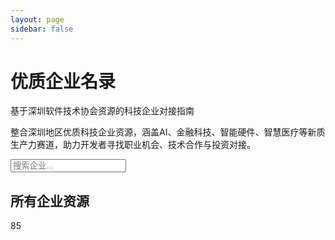 ```yaml
---
layout: page
sidebar: false
---
```


<div class="hero-section">
  <div class="hero-content">
    <h1 class="hero-title">优质企业名录</h1>
    <p class="hero-subtitle">基于深圳软件技术协会资源的科技企业对接指南</p>
    <p class="hero-description">整合深圳地区优质科技企业资源，涵盖AI、金融科技、智能硬件、智慧医疗等新质生产力赛道，助力开发者寻找职业机会、技术合作与投资对接。</p>
  </div>
</div>

<div class="search-section">
  <div class="search-container">
    <div class="search-bar">
      <i class="fas fa-search"></i>
      <input type="text" placeholder="搜索企业..." id="searchInput">
    </div>
  </div>
  
  <!-- 标签过滤器 -->
  
  <div class="filter-section" id="filterSection">
    <!-- 过滤器将通过JavaScript动态生成 -->
  </div>
</div>

<div class="content-section">
  <div class="section-header">
    <h2 class="section-title">所有企业资源</h2>
    <div class="section-count">
      <span class="count-badge" id="companyCount">85</span>
    </div>
  </div>

  <div class="associations-gallery" id="associationsGallery">
    <!-- 企业卡片将通过JavaScript动态生成 -->
  </div>
</div>

<script setup>
// 使用Vue的客户端组件来处理搜索和过滤功能
import { onMounted } from 'vue'

// 企业数据配置
const companiesData = [
  {
    id: 'yunshan-lifly',
    name: '云天励飞',
    website: 'https://www.intellifly.com',
    description: '专注于边缘AI芯片研发的高科技企业，自主研发DeepEdge10 Max芯片，采用GPNPU架构融合GPU与NPU特性。',
    highlight: '边缘AI芯片领先企业，GPNPU架构，智能安防+智慧城市',
    searchKeywords: '云天励飞 AI芯片 DeepEdge10 Max 边缘AI 独角兽 GPNPU 智能安防',
    tags: ['独角兽', '人工智能', '芯片设计', '深圳'],
    articlePath: '/guide/career/companies/yunshan-lifly'
  },
  {
    id: 'cloud-leopard',
    name: '云豹智能',
    website: 'https://www.cloudleopard.com',
    description: '国内DPU芯片领域唯一独角兽企业，专注于高性能数据处理芯片研发，仅用4年成长为行业龙头。',
    highlight: '国内DPU领域唯一独角兽，4年成长为行业龙头',
    searchKeywords: '云豹智能 DPU芯片 独角兽 集成电路 数据中心 云计算',
    tags: ['独角兽', 'D轮及以上融资', '人工智能', '芯片设计', '深圳'],
    articlePath: '/guide/career/companies/cloud-leopard'
  },
  {
    id: 'orbbec',
    name: '奥比中光',
    website: 'https://www.orbbec.com',
    description: '3D视觉感知技术领导者，深度相机和AI视觉算法。',
    highlight: '3D感知技术领导者，深度相机和AI视觉算法',
    searchKeywords: '奥比中光 3D视觉 深度相机 AI视觉算法',
    tags: ['上市', '已上市', '人工智能', '智能硬件'],
    articlePath: '/guide/career/companies/orbbec'
  },
  {
    id: 'yuanxiang-tech',
    name: '元象科技',
    website: 'https://www.yuanxiang.com',
    description: '连续3年入选胡润全球独角兽榜，AI+3D融合技术。',
    highlight: '连续3年胡润独角兽榜，AI+3D融合技术',
    searchKeywords: '元象科技 AI+3D 胡润独角兽榜 融合技术',
    tags: ['独角兽', 'D轮及以上融资', '人工智能', '算法研发', '深圳'],
    articlePath: '/guide/career/companies/yuanxiang-tech'
  },
  {
    id: 'shizai-intelligent',
    name: '实在智能',
    website: 'https://www.shizai.com',
    description: '国家级专精特新小巨人企业，AI准独角兽企业。',
    highlight: '国家级专精特新小巨人，AI准独角兽企业',
    searchKeywords: '实在智能 专精特新 小巨人 AI准独角兽',
    tags: ['小巨人', '人工智能', '算法研发', '深圳'],
    articlePath: '/guide/career/companies/shizai-intelligent'
  },
  {
    id: 'extreme-vision',
    name: '极视角',
    website: 'https://www.extremevision.com',
    description: '计算机视觉算法平台，AI视觉解决方案。',
    highlight: '计算机视觉算法平台，AI视觉解决方案',
    searchKeywords: '极视角 计算机视觉 AI视觉解决方案',
    tags: ['专精特新', '人工智能', '算法研发', '深圳'],
    articlePath: '/guide/career/companies/extreme-vision'
  },
  {
    id: 'ubtech',
    name: '优必选',
    website: 'https://www.ubtrobot.com',
    description: '智能机器人技术，全球机器人领先企业。',
    highlight: '全球机器人领先企业，人形机器人技术',
    searchKeywords: '优必选 智能机器人 人形机器人 全球领先',
    tags: ['独角兽', 'D轮及以上融资', '人工智能', '应用开发', '深圳'],
    articlePath: '/guide/career/companies/ubtech'
  },
  {
    id: 'levi-intelligent',
    name: '力维智联',
    website: 'https://www.levi.com',
    description: '智慧城市AI解决方案提供商。',
    highlight: '智慧城市AI解决方案提供商',
    searchKeywords: '力维智联 智慧城市 AI解决方案',
    tags: ['专精特新', '人工智能', '应用开发', '深圳'],
    articlePath: '/guide/career/companies/levi-intelligent'
  },
  {
    id: 'sense-time',
    name: '商汤科技',
    website: 'https://www.sensetime.com',
    description: '计算机视觉和深度学习技术，AI视觉领域独角兽。',
    highlight: '计算机视觉和深度学习技术，AI视觉独角兽',
    searchKeywords: '商汤科技 计算机视觉 深度学习 独角兽',
    tags: ['独角兽', '人工智能', '应用开发', '深圳'],
    articlePath: '/guide/career/companies/sense-time'
  },
  {
    id: 'webank',
    name: '微众银行',
    website: 'https://www.webank.com',
    description: '中国首家互联网银行，数字银行领域排名第一，自主研发FISCO BCOS区块链平台，构建全分布式银行系统。',
    highlight: '数字银行第一，FISCO BCOS平台，服务3亿+用户',
    searchKeywords: '微众银行 数字银行 FISCO BCOS 区块链 全分布式银行 微粒贷',
    tags: ['上市', '已上市', '金融科技', '数字货币', '深圳', '银行/信用社'],
    articlePath: '/guide/career/companies/webank'
  },
  {
    id: 'tencent-fintech',
    name: '腾讯金融科技',
    website: 'https://www.tencent.com',
    description: '支付领域排名第二，金融科技生态。',
    highlight: '支付领域第二，金融科技生态',
    searchKeywords: '腾讯金融科技 支付 金融科技生态',
    tags: ['上市', '已上市', '金融科技', '支付', '深圳'],
    articlePath: '/guide/career/companies/tencent-fintech'
  },
  {
    id: 'pingan-tech',
    name: '平安科技',
    website: 'https://tech.pingan.com',
    description: '保险科技领域排名第一，金融+AI生态联盟。',
    highlight: '保险科技第一，金融+AI生态联盟',
    searchKeywords: '平安科技 保险科技 金融+AI 生态联盟',
    tags: ['上市', '已上市', '金融科技', '保险科技', '深圳'],
    articlePath: '/guide/career/companies/pingan-tech'
  },
  {
    id: 'jinzheng-tech',
    name: '金证科技',
    website: 'https://www.jinzheng.com',
    description: '金融IT解决方案提供商。',
    highlight: '金融IT解决方案提供商',
    searchKeywords: '金证科技 金融IT 解决方案',
    tags: ['上市', '已上市', '金融科技', '区块链', '深圳'],
    articlePath: '/guide/career/companies/jinzheng-tech'
  },
  {
    id: 'cmb-cloud',
    name: '招银云创',
    website: 'https://www.cmbcloud.com',
    description: '招商银行科技子公司。',
    highlight: '招商银行科技子公司',
    searchKeywords: '招银云创 招商银行 科技子公司',
    tags: ['专精特新', '金融科技', '区块链', '深圳'],
    articlePath: '/guide/career/companies/cmb-cloud'
  },
  {
    id: 'jiyou-tech',
    name: '集友科创',
    website: 'https://www.jiyou.com',
    description: '金融科技创新企业。',
    highlight: '金融科技创新企业',
    searchKeywords: '集友科创 金融科技 创新企业',
    tags: ['专精特新', '金融科技', '智能金融', '深圳'],
    articlePath: '/guide/career/companies/jiyou-tech'
  },
  {
    id: 'huawei',
    name: '华为技术',
    website: 'https://www.huawei.com',
    description: '全球领先的ICT解决方案供应商，5G技术全球领先，拥有鸿蒙分布式操作系统和昇腾AI计算平台。',
    highlight: '全球通信设备巨头，5G技术全球领先，年研发投入超千亿',
    searchKeywords: '华为技术 通信设备 5G技术 全球领先 鸿蒙系统 昇腾AI',
    tags: ['上市', '已上市', '智能硬件', '消费电子', '深圳'],
    articlePath: '/guide/career/companies/huawei'
  },
  {
    id: 'zte',
    name: '中兴通讯',
    website: 'https://www.zte.com.cn',
    description: '5G技术领先，通信设备制造。',
    highlight: '5G技术领先，通信设备制造',
    searchKeywords: '中兴通讯 5G技术 通信设备 制造',
    tags: ['上市', '已上市', '智能硬件', '消费电子', '深圳'],
    articlePath: '/guide/career/companies/zte'
  },
  {
    id: 'tcl',
    name: 'TCL',
    website: 'https://www.tcl.com',
    description: '消费电子制造，智能家电。',
    highlight: '消费电子制造，智能家电',
    searchKeywords: 'TCL 消费电子 智能家电 制造',
    tags: ['上市', '已上市', '智能硬件', '消费电子', '深圳'],
    articlePath: '/guide/career/companies/tcl'
  },
  {
    id: 'skyworth',
    name: '创维',
    website: 'https://www.skyworth.com',
    description: '智能家电，显示技术。',
    highlight: '智能家电，显示技术',
    searchKeywords: '创维 智能家电 显示技术',
    tags: ['上市', '已上市', '智能硬件', '消费电子', '深圳'],
    articlePath: '/guide/career/companies/skyworth'
  },
  {
    id: 'konka',
    name: '康佳',
    website: 'https://www.konka.com',
    description: '电子制造，智能终端。',
    highlight: '电子制造，智能终端',
    searchKeywords: '康佳 电子制造 智能终端',
    tags: ['上市', '已上市', '智能硬件', '消费电子', '深圳'],
    articlePath: '/guide/career/companies/konka'
  },
  {
    id: 'huaqin',
    name: '华勤控股',
    website: 'https://www.huaqin.com',
    description: 'ODM/OEM厂商，智能终端制造。',
    highlight: 'ODM/OEM厂商，智能终端制造',
    searchKeywords: '华勤控股 ODM OEM 智能终端',
    tags: ['上市', '已上市', '智能硬件', '智能穿戴', '深圳'],
    articlePath: '/guide/career/companies/huaqin'
  },
  {
    id: 'wingtech',
    name: '闻泰科技',
    website: 'https://www.wingtech.com',
    description: '智能终端制造。',
    highlight: '智能终端制造',
    searchKeywords: '闻泰科技 智能终端 制造',
    tags: ['上市', '已上市', '智能硬件', '智能穿戴', '深圳'],
    articlePath: '/guide/career/companies/wingtech'
  },
  {
    id: 'fibocom',
    name: '广和通',
    website: 'https://www.fibocom.com',
    description: '无线通信模块供应商。',
    highlight: '无线通信模块供应商',
    searchKeywords: '广和通 无线通信 模块供应商',
    tags: ['上市', '已上市', '智能硬件', '智能穿戴', '深圳'],
    articlePath: '/guide/career/companies/fibocom'
  },
  {
    id: 'foxconn',
    name: '富士康',
    website: 'https://www.foxconn.com',
    description: '制造服务商，全球代工巨头。',
    highlight: '制造服务商，全球代工巨头',
    searchKeywords: '富士康 制造服务 代工',
    tags: ['上市', '已上市', '智能硬件', '核心器件', '深圳', '外企'],
    articlePath: '/guide/career/companies/foxconn'
  },
  {
    id: 'amer',
    name: '正威集团',
    website: 'https://www.amer.com',
    description: '制造服务商，金属加工。',
    highlight: '制造服务商，金属加工',
    searchKeywords: '正威集团 制造服务 金属加工',
    tags: ['上市', '智能硬件', '核心器件', '深圳'],
    articlePath: '/guide/career/companies/amer'
  },
  {
    id: 'hualong',
    name: '华珑国际',
    website: 'https://www.hualong.com',
    description: '制造服务商。',
    highlight: '制造服务商',
    searchKeywords: '华珑国际 制造服务',
    tags: ['专精特新', '智能硬件', '核心器件', '深圳'],
    articlePath: '/guide/career/companies/hualong'
  },
  {
    id: 'mindray',
    name: '迈瑞医疗',
    website: 'https://www.mindray.com',
    description: '中国"医械一哥"，全球领先医疗器械企业，2023年营业收入接近350亿元，与腾讯联合开发"启元重症大模型"。',
    highlight: '中国医械一哥，2023年营收350亿元，AI血细胞识别准确率97%+',
    searchKeywords: '迈瑞医疗 医械一哥 医疗器械 AI医疗 启元重症大模型 350亿营收',
    tags: ['上市', '智慧医疗', '医疗设备', '深圳'],
    articlePath: '/guide/career/companies/mindray'
  },
  {
    id: 'weiyinlian',
    name: '卫盈联信息技术',
    website: 'https://www.weiyinlian.com',
    description: '医疗信息化解决方案提供商。',
    highlight: '医疗信息化解决方案提供商',
    searchKeywords: '卫盈联信息技术 医疗信息化 解决方案',
    tags: ['专精特新', '智慧医疗', '智慧服务', '深圳'],
    articlePath: '/guide/career/companies/weiyinlian'
  },
  {
    id: 'cetc-smart-city',
    name: '中电科新型智慧城市研究院',
    website: 'https://www.cetc-smartcity.com',
    description: '智慧城市医疗应用。',
    highlight: '智慧城市医疗应用',
    searchKeywords: '中电科新型智慧城市研究院 智慧城市 医疗应用',
    tags: ['专精特新', '智慧医疗', '智慧服务', '深圳', '研究所/院'],
    articlePath: '/guide/career/companies/cetc-smart-city'
  },
  // 新增公司列表
  {
    id: 'insta360',
    name: '影石',
    website: 'https://www.insta360.com',
    description: '全球领先的全景相机和运动相机品牌，专注于360度全景影像技术，产品覆盖消费级和专业级市场。',
    highlight: '全球全景相机领导者，360度影像技术领先',
    searchKeywords: '影石 Insta360 全景相机 运动相机 360度影像',
    tags: ['独角兽', 'D轮及以上融资', '智能硬件', '消费电子', '深圳'],
    articlePath: '/guide/career/companies/insta360'
  },
  {
    id: 'tencent',
    name: '腾讯',
    website: 'https://www.tencent.com',
    description: '中国领先的互联网科技公司，业务涵盖社交、游戏、金融、云服务等领域，拥有微信、QQ等核心产品。',
    highlight: '中国互联网巨头，微信生态，游戏行业领导者',
    searchKeywords: '腾讯 微信 QQ 游戏 社交 互联网',
    tags: ['上市', '已上市', '互联网', '应用开发', '深圳', '民企', '10000人以上'],
    articlePath: '/guide/career/companies/tencent'
  },
  {
    id: 'webank',
    name: '微众银行',
    website: 'https://www.webank.com',
    description: '中国首家互联网银行，数字银行领域排名第一，自主研发FISCO BCOS区块链平台，构建全分布式银行系统。',
    highlight: '数字银行第一，FISCO BCOS平台，服务3亿+用户',
    searchKeywords: '微众银行 数字银行 FISCO BCOS 区块链 微粒贷',
    tags: ['上市', '金融科技', '数字货币', '深圳'],
    articlePath: '/guide/career/companies/webank'
  },
  {
    id: 'tencent-cloud',
    name: '腾讯云',
    website: 'https://cloud.tencent.com',
    description: '腾讯旗下云计算服务品牌，提供云服务器、云数据库、人工智能等全方位云服务解决方案。',
    highlight: '国内云服务前三，AI能力领先，服务企业超200万',
    searchKeywords: '腾讯云 云计算 云服务器 AI 企业服务',
    tags: ['上市', '已上市', '云计算', '应用开发', '深圳'],
    articlePath: '/guide/career/companies/tencent-cloud'
  },
  {
    id: 'alibaba',
    name: '阿里巴巴',
    website: 'https://www.alibaba.com',
    description: '全球领先的电子商务和云计算公司，业务涵盖电商、云计算、数字媒体、物流等领域。',
    highlight: '全球电商巨头，云计算领导者，年GMV超8万亿',
    searchKeywords: '阿里巴巴 淘宝 天猫 电商 云计算',
    tags: ['上市', '已上市', '电商', '应用开发', '杭州', '民企', '10000人以上'],
    articlePath: '/guide/career/companies/alibaba'
  },
  {
    id: 'ant-group',
    name: '蚂蚁集团',
    website: 'https://www.antgroup.com',
    description: '全球领先的金融科技公司，提供数字支付、数字金融、数字生活等服务，支付宝用户超10亿。',
    highlight: '全球金融科技领导者，支付宝生态，服务用户超10亿',
    searchKeywords: '蚂蚁集团 支付宝 金融科技 数字支付',
    tags: ['独角兽', 'D轮及以上融资', '金融科技', '支付', '杭州'],
    articlePath: '/guide/career/companies/ant-group'
  },
  {
    id: 'cainiao',
    name: '菜鸟网络',
    website: 'https://www.cainiao.com',
    description: '阿里巴巴旗下物流科技公司，致力于建设全球智能物流骨干网，提供智慧物流解决方案。',
    highlight: '全球智能物流网络，日处理包裹超1亿件',
    searchKeywords: '菜鸟网络 智能物流 快递 供应链',
    tags: ['独角兽', '物流', '应用开发', '杭州'],
    articlePath: '/guide/career/companies/cainiao'
  },
  {
    id: 'aliyun',
    name: '阿里云',
    website: 'https://www.aliyun.com',
    description: '阿里巴巴旗下云计算服务品牌，提供弹性计算、数据库、存储、网络等全方位云服务。',
    highlight: '国内云服务第一，全球前三，服务企业超300万',
    searchKeywords: '阿里云 云计算 云服务器 企业服务',
    tags: ['上市', '已上市', '云计算', '应用开发', '杭州'],
    articlePath: '/guide/career/companies/aliyun'
  },
  {
    id: 'bytedance',
    name: '字节跳动',
    website: 'https://www.bytedance.com',
    description: '全球领先的互联网科技公司，旗下产品包括抖音、今日头条、TikTok等，专注于内容创作和信息分发。',
    highlight: '全球内容平台领导者，TikTok月活超10亿',
    searchKeywords: '字节跳动 抖音 TikTok 今日头条 内容平台',
    tags: ['独角兽', 'D轮及以上融资', '互联网', '应用开发', '北京', '10000人以上'],
    articlePath: '/guide/career/companies/bytedance'
  },
  {
    id: 'jianying',
    name: '剪映',
    website: 'https://lv.ulikecam.com',
    description: '字节跳动旗下视频剪辑应用，提供智能剪辑、特效、音乐等功能，用户超2亿。',
    highlight: '国内视频剪辑第一，AI智能剪辑，用户超2亿',
    searchKeywords: '剪映 视频剪辑 AI剪辑 特效 音乐',
    tags: ['独角兽', 'D轮及以上融资', '互联网', '应用开发', '北京'],
    articlePath: '/guide/career/companies/jianying'
  },
  {
    id: 'feishu',
    name: '飞书',
    website: 'https://www.feishu.cn',
    description: '字节跳动旗下企业协作平台，提供即时通讯、视频会议、文档协作等一站式办公解决方案。',
    highlight: '企业协作平台新星，AI办公助手，服务企业超50万',
    searchKeywords: '飞书 企业协作 办公软件 视频会议',
    tags: ['独角兽', 'D轮及以上融资', '互联网', '应用开发', '北京'],
    articlePath: '/guide/career/companies/feishu'
  },
  {
    id: 'douyin',
    name: '抖音',
    website: 'https://www.douyin.com',
    description: '字节跳动旗下短视频平台，全球月活用户超6亿，是领先的短视频内容创作和分享平台。',
    highlight: '全球短视频领导者，月活超6亿，内容生态丰富',
    searchKeywords: '抖音 短视频 内容创作 直播 电商',
    tags: ['独角兽', 'D轮及以上融资', '互联网', '应用开发', '北京'],
    articlePath: '/guide/career/companies/douyin'
  },
  {
    id: 'juliang-engine',
    name: '巨量引擎',
    website: 'https://www.oceanengine.com',
    description: '字节跳动旗下数字营销平台，为广告主提供精准营销解决方案，覆盖抖音、今日头条等产品。',
    highlight: '数字营销平台领导者，服务广告主超100万',
    searchKeywords: '巨量引擎 数字营销 广告投放 精准营销',
    tags: ['独角兽', 'D轮及以上融资', '互联网', '应用开发', '北京'],
    articlePath: '/guide/career/companies/juliang-engine'
  },
  {
    id: 'dji',
    name: '大疆',
    website: 'https://www.dji.com',
    description: '全球领先的无人机和影像设备制造商，在消费级和专业级无人机市场占据主导地位。',
    highlight: '全球无人机领导者，市场份额超70%，年营收超200亿',
    searchKeywords: '大疆 无人机 航拍 影像设备 创新科技',
    tags: ['独角兽', 'D轮及以上融资', '智能硬件', '消费电子', '深圳'],
    articlePath: '/guide/career/companies/dji'
  },
  {
    id: 'sf-express',
    name: '顺丰',
    website: 'https://www.sf-express.com',
    description: '中国领先的综合物流服务商，提供快递、快运、冷运、同城配送等全方位物流服务。',
    highlight: '中国快递行业领导者，年营收超1500亿',
    searchKeywords: '顺丰 快递 物流 冷链 同城配送',
    tags: ['上市', '已上市', '物流', '应用开发', '深圳', '10000人以上'],
    articlePath: '/guide/career/companies/sf-express'
  },
  {
    id: 'byd',
    name: '比亚迪',
    website: 'https://www.byd.com',
    description: '全球领先的新能源汽车和电池制造商，在电动汽车、储能、轨道交通等领域具有领先优势。',
    highlight: '全球新能源汽车领导者，年销量超300万辆',
    searchKeywords: '比亚迪 新能源汽车 电池 储能 轨道交通',
    tags: ['上市', '已上市', '智能硬件', '核心器件', '深圳', '10000人以上', '民企'],
    articlePath: '/guide/career/companies/byd'
  },
  {
    id: 'pingan-tech',
    name: '平安科技',
    website: 'https://tech.pingan.com',
    description: '中国平安旗下科技公司，专注于金融科技、医疗科技、智慧城市等领域的技术创新。',
    highlight: '金融科技领导者，AI技术领先，服务用户超2亿',
    searchKeywords: '平安科技 金融科技 医疗科技 智慧城市 AI',
    tags: ['上市', '金融科技', '保险科技', '深圳'],
    articlePath: '/guide/career/companies/pingan-tech'
  },
  {
    id: 'meituan',
    name: '美团',
    website: 'https://www.meituan.com',
    description: '中国领先的生活服务电子商务平台，提供外卖、到店、酒店旅游、出行等全方位生活服务。',
    highlight: '生活服务电商领导者，年交易额超7000亿',
    searchKeywords: '美团 外卖 生活服务 到店 酒店旅游',
    tags: ['上市', '已上市', '电商', '应用开发', '北京', '10000人以上'],
    articlePath: '/guide/career/companies/meituan'
  },
  {
    id: 'didi',
    name: '滴滴出行',
    website: 'https://www.didiglobal.com',
    description: '全球领先的一站式出行平台，提供网约车、出租车、代驾、货运等多元化出行服务。',
    highlight: '全球出行平台领导者，日订单超5000万',
    searchKeywords: '滴滴出行 网约车 出租车 代驾 货运',
    tags: ['独角兽', 'D轮及以上融资', '互联网', '应用开发', '北京'],
    articlePath: '/guide/career/companies/didi'
  },
  {
    id: 'oppo',
    name: 'OPPO',
    website: 'https://www.oppo.com',
    description: '全球领先的智能终端制造商，专注于智能手机、智能手表、耳机等消费电子产品的研发和制造。',
    highlight: '全球智能手机前五，年销量超1亿台',
    searchKeywords: 'OPPO 智能手机 智能手表 耳机 消费电子',
    tags: ['上市', '已上市', '智能硬件', '消费电子', '深圳', '10000人以上'],
    articlePath: '/guide/career/companies/oppo'
  },
  {
    id: 'vivo',
    name: 'vivo',
    website: 'https://www.vivo.com',
    description: '全球领先的智能终端制造商，专注于智能手机、智能手表、耳机等消费电子产品的研发和制造。',
    highlight: '全球智能手机前五，年销量超1亿台',
    searchKeywords: 'vivo 智能手机 智能手表 耳机 消费电子',
    tags: ['上市', '已上市', '智能硬件', '消费电子', '深圳', '10000人以上'],
    articlePath: '/guide/career/companies/vivo'
  },
  {
    id: 'sangfor',
    name: '深信服',
    website: 'https://www.sangfor.com.cn',
    description: '中国领先的网络安全和云计算解决方案提供商，专注于企业级安全、云计算、基础网络等领域。',
    highlight: '网络安全领导者，云计算解决方案提供商',
    searchKeywords: '深信服 网络安全 云计算 企业安全',
    tags: ['上市', '已上市', '互联网', '应用开发', '深圳'],
    articlePath: '/guide/career/companies/sangfor'
  },
  {
    id: 'hytera',
    name: '海能达',
    website: 'https://www.hytera.com',
    description: '全球领先的专业通信设备制造商，专注于对讲机、集群通信、应急通信等专业通信解决方案。',
    highlight: '全球专业通信设备领导者，市场份额前三',
    searchKeywords: '海能达 对讲机 集群通信 应急通信',
    tags: ['上市', '已上市', '智能硬件', '核心器件', '深圳'],
    articlePath: '/guide/career/companies/hytera'
  },
  {
    id: 'shopee',
    name: '虾皮',
    website: 'https://shopee.cn',
    description: '东南亚领先的电商平台，为消费者提供购物、支付、物流等一站式电商服务。',
    highlight: '东南亚电商领导者，月活用户超4亿',
    searchKeywords: '虾皮 Shopee 东南亚电商 购物 支付',
    tags: ['独角兽', 'D轮及以上融资', '电商', '应用开发', '深圳'],
    articlePath: '/guide/career/companies/shopee'
  },
  {
    id: 'sense-time',
    name: '商汤科技',
    website: 'https://www.sensetime.com',
    description: '计算机视觉和深度学习技术，AI视觉领域独角兽。',
    highlight: '计算机视觉和深度学习技术，AI视觉独角兽',
    searchKeywords: '商汤科技 计算机视觉 深度学习 独角兽',
    tags: ['独角兽', 'D轮及以上融资', '人工智能', '应用开发', '深圳'],
    articlePath: '/guide/career/companies/sense-time'
  },
  {
    id: 'ubtech',
    name: '优必选',
    website: 'https://www.ubtrobot.com',
    description: '智能机器人技术，全球机器人领先企业。',
    highlight: '全球机器人领先企业，人形机器人技术',
    searchKeywords: '优必选 智能机器人 人形机器人 全球领先',
    tags: ['独角兽', 'D轮及以上融资', '人工智能', '应用开发', '深圳'],
    articlePath: '/guide/career/companies/ubtech'
  },
  {
    id: 'zhuoyi-tech',
    name: '追一科技',
    website: 'https://www.zhuoyi.ai',
    description: '企业级智能服务AI公司，专注于自然语言处理、对话机器人、智能客服等AI应用。',
    highlight: '企业级AI服务领导者，智能客服技术领先',
    searchKeywords: '追一科技 自然语言处理 对话机器人 智能客服',
    tags: ['独角兽', 'D轮及以上融资', '人工智能', '算法研发', '深圳'],
    articlePath: '/guide/career/companies/zhuoyi-tech'
  },
  {
    id: 'superd',
    name: '超多维科技',
    website: 'https://www.superd.com',
    description: '计算机视觉和裸眼3D技术领导者，专注于3D显示、VR/AR等视觉技术研发。',
    highlight: '裸眼3D技术领导者，计算机视觉技术领先',
    searchKeywords: '超多维科技 裸眼3D 计算机视觉 VR AR',
    tags: ['独角兽', 'D轮及以上融资', '人工智能', '算法研发', '深圳'],
    articlePath: '/guide/career/companies/superd'
  },
  {
    id: 'huolala',
    name: '货拉拉',
    website: 'https://www.huolala.cn',
    description: '中国领先的同城货运平台，为用户提供便捷的货运服务，连接货主和司机。',
    highlight: '同城货运领导者，月活用户超1000万',
    searchKeywords: '货拉拉 同城货运 物流 司机 货主',
    tags: ['独角兽', 'D轮及以上融资', '物流', '应用开发', '深圳'],
    articlePath: '/guide/career/companies/huolala'
  },
  {
    id: 'codemao',
    name: '编程猫',
    website: 'https://www.codemao.cn',
    description: '中国领先的少儿编程教育平台，为4-16岁儿童提供编程教育服务。',
    highlight: '少儿编程教育领导者，服务用户超3000万',
    searchKeywords: '编程猫 少儿编程 编程教育 儿童教育',
    tags: ['独角兽', 'D轮及以上融资', '教育', '应用开发', '深圳'],
    articlePath: '/guide/career/companies/codemao'
  },
  {
    id: 'fengchao',
    name: '丰巢',
    website: 'https://www.fcbox.com',
    description: '中国领先的智能快递柜服务商，为快递公司和用户提供智能快递柜服务。',
    highlight: '智能快递柜领导者，覆盖城市超300个',
    searchKeywords: '丰巢 智能快递柜 快递 物流 便民服务',
    tags: ['独角兽', 'D轮及以上融资', '物流', '应用开发', '深圳'],
    articlePath: '/guide/career/companies/fengchao'
  },
  {
    id: 'woshipm',
    name: '人人都是产品经理',
    website: 'https://www.woshipm.com',
    description: '中国领先的产品经理学习平台，为产品经理提供学习、交流、求职等服务。',
    highlight: '产品经理学习平台领导者，用户超500万',
    searchKeywords: '人人都是产品经理 产品经理 学习 交流 求职',
    tags: ['独角兽', 'D轮及以上融资', '教育', '应用开发', '深圳'],
    articlePath: '/guide/career/companies/woshipm'
  },
  {
    id: 'hellotalk',
    name: 'HelloTalk',
    website: 'https://www.hellotalk.com',
    description: '全球领先的语言学习社交平台，帮助用户通过语言交换学习外语。',
    highlight: '语言学习社交平台领导者，用户超3000万',
    searchKeywords: 'HelloTalk 语言学习 社交 外语 语言交换',
    tags: ['独角兽', 'D轮及以上融资', '教育', '应用开发', '深圳'],
    articlePath: '/guide/career/companies/hellotalk'
  },
  {
    id: 'dayu-wuxian',
    name: '大宇无限',
    website: 'https://www.dayu.com',
    description: '专注于海外新兴市场的移动应用开发商，拥有SnapTube、Lark Player等多款广受欢迎的产品。',
    highlight: '海外新兴市场应用领导者，产品用户超5亿',
    searchKeywords: '大宇无限 SnapTube Lark Player 海外应用',
    tags: ['独角兽', 'D轮及以上融资', '互联网', '应用开发', '深圳'],
    articlePath: '/guide/career/companies/dayu-wuxian'
  },
  {
    id: 'xingqiu',
    name: '知识星球',
    website: 'https://www.xingqiu.com',
    description: '中国领先的知识付费平台，为知识创作者和用户提供知识分享和付费服务。',
    highlight: '知识付费平台领导者，创作者超100万',
    searchKeywords: '知识星球 知识付费 知识分享 创作者',
    tags: ['独角兽', 'D轮及以上融资', '教育', '应用开发', '深圳'],
    articlePath: '/guide/career/companies/xingqiu'
  },
  {
    id: 'ctrip',
    name: '携程',
    website: 'https://www.ctrip.com',
    description: '中国领先的在线旅游服务商，提供机票、酒店、旅游等全方位旅游服务。',
    highlight: '在线旅游服务领导者，年交易额超3000亿',
    searchKeywords: '携程 在线旅游 机票 酒店 旅游服务',
    tags: ['上市', '已上市', '电商', '应用开发', '上海', '10000人以上'],
    articlePath: '/guide/career/companies/ctrip'
  },
  {
    id: 'iflytek',
    name: '科大讯飞',
    website: 'https://www.iflytek.com',
    description: '中国领先的人工智能公司，专注于语音识别、自然语言处理、机器翻译等AI技术。',
    highlight: 'AI语音技术领导者，语音识别准确率超98%',
    searchKeywords: '科大讯飞 语音识别 自然语言处理 机器翻译 AI',
    tags: ['上市', '已上市', '人工智能', '算法研发', '合肥'],
    articlePath: '/guide/career/companies/iflytek'
  },
  {
    id: 'pinduoduo',
    name: '拼多多',
    website: 'https://www.pinduoduo.com',
    description: '中国领先的社交电商平台，通过社交拼团模式为用户提供优质商品和优惠价格。',
    highlight: '社交电商领导者，年GMV超2万亿',
    searchKeywords: '拼多多 社交电商 拼团 优惠 购物',
    tags: ['上市', '已上市', '电商', '应用开发', '上海', '10000人以上'],
    articlePath: '/guide/career/companies/pinduoduo'
  },
  {
    id: 'xiaohongshu',
    name: '小红书',
    website: 'https://www.xiaohongshu.com',
    description: '中国领先的生活方式平台，为用户提供购物分享、生活记录、美妆护肤等内容。',
    highlight: '生活方式平台领导者，月活用户超2亿',
    searchKeywords: '小红书 生活方式 购物分享 美妆护肤',
    tags: ['独角兽', 'D轮及以上融资', '电商', '应用开发', '上海'],
    articlePath: '/guide/career/companies/xiaohongshu'
  },
  {
    id: 'dewu',
    name: '得物',
    website: 'https://www.dewu.com',
    description: '中国领先的潮流电商平台，专注于球鞋、潮牌、美妆等潮流商品的交易和鉴定。',
    highlight: '潮流电商领导者，球鞋鉴定技术领先',
    searchKeywords: '得物 潮流电商 球鞋 潮牌 美妆 鉴定',
    tags: ['独角兽', 'D轮及以上融资', '电商', '应用开发', '上海'],
    articlePath: '/guide/career/companies/dewu'
  },
  {
    id: 'oneplus',
    name: '一加',
    website: 'https://www.oneplus.com',
    description: '全球领先的智能手机品牌，专注于高端智能手机的研发和制造。',
    highlight: '高端智能手机品牌，全球用户超1000万',
    searchKeywords: '一加 智能手机 高端 科技 创新',
    tags: ['独角兽', 'D轮及以上融资', '智能硬件', '消费电子', '深圳'],
    articlePath: '/guide/career/companies/oneplus'
  },
  {
    id: 'kuaishou',
    name: '快手',
    website: 'https://www.kuaishou.com',
    description: '中国领先的短视频平台，为用户提供短视频创作、分享、直播等服务。',
    highlight: '短视频平台领导者，日活用户超3亿',
    searchKeywords: '快手 短视频 直播 内容创作 社交',
    tags: ['上市', '互联网', '应用开发', '北京'],
    articlePath: '/guide/career/companies/kuaishou'
  },
  {
    id: 'jd',
    name: '京东',
    website: 'https://www.jd.com',
    description: '中国领先的电商平台，提供自营商品、第三方商家、物流配送等全方位电商服务。',
    highlight: '电商平台领导者，年GMV超2万亿',
    searchKeywords: '京东 电商 自营 物流 购物',
    tags: ['上市', '已上市', '电商', '应用开发', '北京', '10000人以上'],
    articlePath: '/guide/career/companies/jd'
  },
  {
    id: 'futu',
    name: '富途证券',
    website: 'https://www.futunn.com',
    description: '中国领先的互联网券商，为用户提供港股、美股、A股等全球股票交易服务。',
    highlight: '互联网券商领导者，用户超2000万',
    searchKeywords: '富途证券 互联网券商 港股 美股 A股',
    tags: ['上市', '已上市', '金融科技', '智能金融', '深圳'],
    articlePath: '/guide/career/companies/futu'
  },
  {
    id: 'cmb-tech',
    name: '招银科技',
    website: 'https://www.cmbchina.com',
    description: '招商银行旗下科技公司，专注于金融科技、数字化转型、智能风控等领域。',
    highlight: '银行科技领导者，数字化转型领先',
    searchKeywords: '招银科技 金融科技 数字化转型 智能风控',
    tags: ['上市', '已上市', '金融科技', '智能金融', '深圳'],
    articlePath: '/guide/career/companies/cmb-tech'
  },
  {
    id: 'pingan',
    name: '平安',
    website: 'https://www.pingan.com',
    description: '中国领先的综合金融服务集团，业务涵盖保险、银行、投资、科技等领域。',
    highlight: '综合金融服务领导者，年营收超1万亿',
    searchKeywords: '平安 保险 银行 投资 科技 金融服务',
    tags: ['上市', '已上市', '金融科技', '保险科技', '深圳', '民企', '10000人以上'],
    articlePath: '/guide/career/companies/pingan'
  },
  {
    id: 'youzan',
    name: '有赞',
    website: 'https://www.youzan.com',
    description: '中国领先的SaaS服务商，为商家提供电商、零售、餐饮等行业的数字化解决方案。',
    highlight: 'SaaS服务领导者，服务商家超600万',
    searchKeywords: '有赞 SaaS 电商 零售 餐饮 数字化',
    tags: ['上市', '已上市', '互联网', '应用开发', '杭州'],
    articlePath: '/guide/career/companies/youzan'
  },
  {
    id: 'xunlei',
    name: '迅雷',
    website: 'https://www.xunlei.com',
    description: '中国领先的互联网服务提供商，专注于下载加速、云计算、区块链等领域。',
    highlight: '下载加速领导者，云计算服务提供商',
    searchKeywords: '迅雷 下载加速 云计算 区块链 互联网服务',
    tags: ['上市', '已上市', '互联网', '应用开发', '深圳'],
    articlePath: '/guide/career/companies/xunlei'
  },
  {
    id: 'kingdee',
    name: '金蝶',
    website: 'https://www.kingdee.com',
    description: '中国领先的企业管理软件提供商，专注于ERP、财务软件、人力资源等企业管理解决方案。',
    highlight: '企业管理软件领导者，服务企业超500万',
    searchKeywords: '金蝶 ERP 财务软件 人力资源 企业管理',
    tags: ['上市', '已上市', '互联网', '应用开发', '深圳'],
    articlePath: '/guide/career/companies/kingdee'
  },
  {
    id: 'xiaoe-tong',
    name: '小鹅通',
    website: 'https://www.xiaoe-tech.com',
    description: '中国领先的知识付费技术服务商，为内容创作者提供知识付费、在线教育等技术服务。',
    highlight: '知识付费技术服务领导者，服务创作者超100万',
    searchKeywords: '小鹅通 知识付费 在线教育 内容创作 技术服务',
    tags: ['独角兽', 'D轮及以上融资', '教育', '应用开发', '深圳'],
    articlePath: '/guide/career/companies/xiaoe-tong'
  },
  {
    id: 'xmind',
    name: 'XMind',
    website: 'https://www.xmind.cn',
    description: '全球领先的思维导图软件开发商，为用户提供思维导图、头脑风暴等思维工具。',
    highlight: '思维导图软件领导者，全球用户超1000万',
    searchKeywords: 'XMind 思维导图 头脑风暴 思维工具',
    tags: ['独角兽', '互联网', '应用开发', '深圳'],
    articlePath: '/guide/career/companies/xmind'
  },
  {
    id: 'xiaoying-tech',
    name: '小赢科技',
    website: 'https://www.xiaoying.com',
    description: '中国领先的金融科技公司，专注于个人消费金融、小微企业金融等金融服务。',
    highlight: '金融科技领导者，服务用户超1000万',
    searchKeywords: '小赢科技 金融科技 消费金融 小微企业金融',
    tags: ['上市', '金融科技', '智能金融', '深圳'],
    articlePath: '/guide/career/companies/xiaoying-tech'
  }
]

// 生成企业卡片的HTML
function generateCompanyCard(company) {
  const tagClass = getTagClass(company.tags[0])
  const cityTag = company.tags.includes('深圳') ? '<span class="tag city">深圳</span>' : ''

  return `
  <div class="association-card clickable-card" data-search="${company.searchKeywords}" data-article="${company.articlePath}">
    <div class="card-header">
      <div class="card-title">${company.name}</div>
      <div class="card-action">
        <button class="install-btn" onclick="event.stopPropagation(); window.open('${company.website}', '_blank');">
          访问官网
          <i class="fas fa-external-link-alt"></i>
        </button>
      </div>
    </div>
    <div class="card-content">
      <p class="card-description">${company.description}</p>
      <div class="card-meta">
        <span class="meta-highlight">${company.highlight}</span>
      </div>
      <div class="card-tags">
        <span class="tag ${tagClass}">${company.tags[0]}</span>
        ${company.tags.slice(1).map(tag => `<span class="tag">${tag}</span>`).join('')}
        ${cityTag}
      </div>
    </div>
  </div>`
}

// 获取标签样式类
function getTagClass(tag) {
  const tagClassMap = {
    '独角兽': 'premium',
    '上市': 'standard',
    '专精特新': 'standard',
    '小巨人': 'standard'
  }
  return tagClassMap[tag] || ''
}

onMounted(() => {
  const searchInput = document.getElementById('searchInput')
  const countBadge = document.getElementById('companyCount')
  const associationsGallery = document.getElementById('associationsGallery')
  const filterSection = document.getElementById('filterSection')
  
  let currentSearchTerm = ''
  let activeFilters = {
    nature: 'all',
    industry: 'all', 
    level: 'all',
    city: 'all',
    ownership: 'all',
    funding: 'all',
    size: 'all'
  }
  
  // 渲染企业卡片
  function renderCompanies() {
    associationsGallery.innerHTML = companiesData.map(company => generateCompanyCard(company)).join('')
    updateCount()
    setupCardListeners()
  }
  
  // 动态创建过滤器
  function createFilterSection() {
    const filterGroups = [
      {
        title: '企业性质',
        type: 'ownership',
        filters: [
          { value: 'all', text: '全部', active: true },
          { value: '国企', text: '国企' },
          { value: '央企', text: '央企' },
          { value: '银行/信用社', text: '银行/信用社' },
          { value: '研究所/院', text: '研究所/院' },
          { value: '外企', text: '外企' },
          { value: '民企', text: '民企' },
          { value: '事业单位', text: '事业单位' }
        ]
      },
      {
        title: '企业类型',
        type: 'nature',
        filters: [
          { value: 'all', text: '全部', active: true },
          { value: '独角兽', text: '独角兽' },
          { value: '上市', text: '上市' },
          { value: '专精特新', text: '专精特新' },
          { value: '小巨人', text: '小巨人' }
        ]
      },
      {
        title: '行业分类',
        type: 'industry',
        filters: [
          { value: 'all', text: '全部', active: true },
          { value: '人工智能', text: '人工智能' },
          { value: '金融科技', text: '金融科技' },
          { value: '智能硬件', text: '智能硬件' },
          { value: '智慧医疗', text: '智慧医疗' }
        ]
      },
      {
        title: '细分领域',
        type: 'level',
        filters: [
          { value: 'all', text: '全部', active: true },
          { value: '芯片设计', text: '芯片设计' },
          { value: '算法研发', text: '算法研发' },
          { value: '应用开发', text: '应用开发' },
          { value: '数字货币', text: '数字货币' },
          { value: '支付', text: '支付' },
          { value: '保险科技', text: '保险科技' },
          { value: '区块链', text: '区块链' },
          { value: '智能金融', text: '智能金融' },
          { value: '消费电子', text: '消费电子' },
          { value: '智能穿戴', text: '智能穿戴' },
          { value: '核心器件', text: '核心器件' },
          { value: '医疗设备', text: '医疗设备' },
          { value: '智慧服务', text: '智慧服务' }
        ]
      },
      {
        title: '融资阶段',
        type: 'funding',
        filters: [
          { value: 'all', text: '全部', active: true },
          { value: '天使轮', text: '天使轮' },
          { value: 'A轮融资', text: 'A轮融资' },
          { value: 'B轮融资', text: 'B轮融资' },
          { value: 'C轮融资', text: 'C轮融资' },
          { value: 'D轮及以上融资', text: 'D轮及以上融资' },
          { value: '未融资', text: '未融资' },
          { value: '不需要融资', text: '不需要融资' },
          { value: '已上市', text: '已上市' }
        ]
      },
      {
        title: '公司规模',
        type: 'size',
        filters: [
          { value: 'all', text: '全部', active: true },
          { value: '0-20人', text: '0-20人' },
          { value: '20-99人', text: '20-99人' },
          { value: '100-499人', text: '100-499人' },
          { value: '500-999人', text: '500-999人' },
          { value: '1000-9999人', text: '1000-9999人' },
          { value: '10000人以上', text: '10000人以上' }
        ]
      },
      {
        title: '城市分布',
        type: 'city',
        filters: [
          { value: 'all', text: '全部', active: true },
          { value: '深圳', text: '深圳' }
        ]
      }
    ]
    
    filterSection.innerHTML = filterGroups.map(group => `
      <div class="filter-group">
        <h3 class="filter-title">${group.title}</h3>
        <div class="filter-tags">
          ${group.filters.map(filter => `
            <button class="filter-tag ${filter.active ? 'active' : ''}" data-filter="${filter.value}" data-type="${group.type}">
              ${filter.text}
            </button>
          `).join('')}
        </div>
      </div>
    `).join('')
  }
  
  function updateCount() {
    const visibleCards = document.querySelectorAll('.association-card:not([style*="display: none"])')
    if (countBadge) {
      countBadge.textContent = visibleCards.length
    }
  }
  
  function filterCards(searchTerm = '', filterType = '', filterValue = '') {
    currentSearchTerm = searchTerm.toLowerCase().trim()
    
    // 更新活动过滤器
    if (filterType && filterValue) {
      activeFilters[filterType] = filterValue
    }
    
    const associationCards = document.querySelectorAll('.association-card')
    associationCards.forEach(card => {
      const searchData = card.getAttribute('data-search')?.toLowerCase() || ''
      const cardTitle = card.querySelector('.card-title')?.textContent?.toLowerCase() || ''
      const cardDescription = card.querySelector('.card-description')?.textContent?.toLowerCase() || ''
      
      // 搜索匹配
      const searchMatches = currentSearchTerm === '' || 
                           searchData.includes(currentSearchTerm) || 
                           cardTitle.includes(currentSearchTerm) || 
                           cardDescription.includes(currentSearchTerm)
      
      // 标签过滤匹配
      const cardTags = Array.from(card.querySelectorAll('.tag')).map(tag => tag.textContent.trim())
      
      const natureMatches = activeFilters.nature === 'all' || cardTags.includes(activeFilters.nature)
      const industryMatches = activeFilters.industry === 'all' || cardTags.includes(activeFilters.industry)
      const levelMatches = activeFilters.level === 'all' || cardTags.includes(activeFilters.level)
      const cityMatches = activeFilters.city === 'all' || cardTags.includes(activeFilters.city)
      const ownershipMatches = activeFilters.ownership === 'all' || cardTags.includes(activeFilters.ownership)
      const fundingMatches = activeFilters.funding === 'all' || cardTags.includes(activeFilters.funding)
      const sizeMatches = activeFilters.size === 'all' || cardTags.includes(activeFilters.size)
      
      // 同时满足搜索和所有过滤条件
      if (searchMatches && natureMatches && industryMatches && levelMatches && cityMatches && ownershipMatches && fundingMatches && sizeMatches) {
        card.style.display = 'block'
      } else {
        card.style.display = 'none'
      }
    })
    
    updateCount()
  }
  
  // 处理卡片点击事件
  function handleCardClick(event) {
    const card = event.currentTarget
    const articlePath = card.getAttribute('data-article')
    
    if (articlePath) {
      // 使用VitePress的路由导航
      window.location.href = articlePath
    }
  }
  
  // 处理标签过滤点击事件
  function handleFilterClick(event) {
    event.stopPropagation() // 防止事件冒泡
    const clickedTag = event.currentTarget
    const filter = clickedTag.getAttribute('data-filter')
    const filterType = clickedTag.getAttribute('data-type')
    const filterGroup = clickedTag.closest('.filter-group')
    
    // 更新活动状态 - 只更新同一组内的标签
    if (filterGroup) {
      const groupTags = filterGroup.querySelectorAll('.filter-tag')
      groupTags.forEach(tag => tag.classList.remove('active'))
    }
    clickedTag.classList.add('active')
    
    // 执行过滤
    filterCards(currentSearchTerm, filterType, filter)
  }
  
  // 处理协会卡片标签点击事件
  function handleCardTagClick(event) {
    event.stopPropagation() // 防止触发卡片点击事件
    const clickedTag = event.currentTarget
    const tagText = clickedTag.textContent.trim()
    
    // 确定过滤器类型
    let filterType = ''
    let filterValue = tagText
    
    if (['独角兽', '上市', '专精特新', '小巨人'].includes(tagText)) {
      filterType = 'nature'
    } else if (['人工智能', '金融科技', '智能硬件', '智慧医疗'].includes(tagText)) {
      filterType = 'industry'
    } else if (['芯片设计', '算法研发', '应用开发', '数字货币', '支付', '保险科技', '区块链', '智能金融', '消费电子', '智能穿戴', '核心器件', '医疗设备', '智慧服务'].includes(tagText)) {
      filterType = 'level'
    } else if (['深圳'].includes(tagText)) {
      filterType = 'city'
    } else if (['国企', '央企', '银行/信用社', '研究所/院', '外企', '民企', '事业单位'].includes(tagText)) {
      filterType = 'ownership'
    } else if (['天使轮', 'A轮融资', 'B轮融资', 'C轮融资', 'D轮及以上融资', '未融资', '不需要融资', '已上市'].includes(tagText)) {
      filterType = 'funding'
    } else if (['0-20人', '20-99人', '100-499人', '500-999人', '1000-9999人', '10000人以上'].includes(tagText)) {
      filterType = 'size'
    }
    
    if (filterType) {
      // 更新过滤器按钮状态
      updateFilterButtonState(filterType, filterValue)
      
      // 执行过滤
      filterCards(currentSearchTerm, filterType, filterValue)
    }
  }
  
  // 更新过滤器按钮状态
  function updateFilterButtonState(filterType, filterValue) {
    // 重置所有过滤器组
    const filterGroups = document.querySelectorAll('.filter-group')
    filterGroups.forEach(group => {
      const groupTags = group.querySelectorAll('.filter-tag')
      groupTags.forEach(tag => tag.classList.remove('active'))
      
      // 激活对应的过滤器按钮
      const targetTag = group.querySelector(`[data-filter="${filterValue}"][data-type="${filterType}"]`)
      if (targetTag) {
        targetTag.classList.add('active')
      } else {
        // 如果没有找到对应的按钮，激活"全部"按钮
        const allTag = group.querySelector('[data-filter="all"]')
        if (allTag) {
          allTag.classList.add('active')
        }
      }
    })
  }
  
  // 为所有过滤标签添加点击事件监听器
  function setupFilterListeners() {
    const filterTags = document.querySelectorAll('.filter-tag')
    filterTags.forEach(tag => {
      tag.addEventListener('click', handleFilterClick)
    })
  }
  
  // 为所有可点击卡片添加点击事件监听器
  function setupCardListeners() {
    const associationCards = document.querySelectorAll('.association-card')
    associationCards.forEach(card => {
      if (card.classList.contains('clickable-card')) {
        card.addEventListener('click', handleCardClick)
        
        // 为卡片上的标签添加点击事件监听器
        const cardTags = card.querySelectorAll('.tag')
        cardTags.forEach(tag => {
          tag.addEventListener('click', handleCardTagClick)
        })
      }
    })
  }
  
  // 监听搜索输入
  if (searchInput) {
    searchInput.addEventListener('input', function() {
      filterCards(this.value)
    })
  }
  
  // 初始化
  renderCompanies()
  createFilterSection()
  setupFilterListeners()
})
</script>